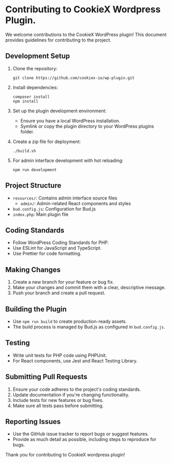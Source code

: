 # Contributing to CookieX Wordpress Plugin.

We welcome contributions to the CookieX WordPress plugin! This document provides guidelines for contributing to the project.

## Development Setup

1. Clone the repository:
   ```
   git clone https://github.com/cookiex-io/wp-plugin.git
   ```

2. Install dependencies:
   ```
   composer install
   npm install
   ```

3. Set up the plugin development environment:
   - Ensure you have a local WordPress installation.
   - Symlink or copy the plugin directory to your WordPress plugins folder.

4. Create a zip file for deployment:
   ```
   ./build.sh
   ```

5. For admin interface development with hot reloading:
   ```
   npm run development
   ```

## Project Structure

- `resources/`: Contains admin interface source files
  - `admin/`: Admin-related React components and styles
- `bud.config.js`: Configuration for Bud.js
- `index.php`: Main plugin file

## Coding Standards

- Follow WordPress Coding Standards for PHP.
- Use ESLint for JavaScript and TypeScript.
- Use Prettier for code formatting.

## Making Changes

1. Create a new branch for your feature or bug fix.
2. Make your changes and commit them with a clear, descriptive message.
3. Push your branch and create a pull request.

## Building the Plugin

- Use `npm run build` to create production-ready assets.
- The build process is managed by Bud.js as configured in `bud.config.js`.

## Testing

- Write unit tests for PHP code using PHPUnit.
- For React components, use Jest and React Testing Library.

## Submitting Pull Requests

1. Ensure your code adheres to the project's coding standards.
2. Update documentation if you're changing functionality.
3. Include tests for new features or bug fixes.
4. Make sure all tests pass before submitting.

## Reporting Issues

- Use the GitHub issue tracker to report bugs or suggest features.
- Provide as much detail as possible, including steps to reproduce for bugs.

Thank you for contributing to CookieX wordpress plugin!
